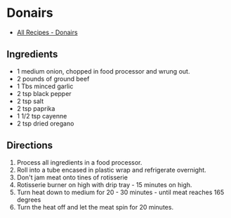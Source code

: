 # Donairs
* [All Recipes - Donairs](https://www.allrecipes.com/recipe/211191/the-original-donair-from-the-east-coast-of-canada/)

## Ingredients
* 1 medium onion, chopped in food processor and wrung out.
* 2 pounds of ground beef
* 1 Tbs minced garlic
* 2 tsp black pepper
* 2 tsp salt
* 2 tsp paprika
* 1 1/2 tsp cayenne
* 2 tsp dried oregano

## Directions
1. Process all ingredients in a food processor.
2. Roll into a tube encased in plastic wrap and refrigerate overnight.
3. Don't jam meat onto tines of rotisserie
4. Rotisserie burner on high with drip tray - 15 minutes on high.
5. Turn heat down to medium for 20 - 30 minutes - until meat reaches 165 degrees
6. Turn the heat off and let the meat spin for 20 minutes.
